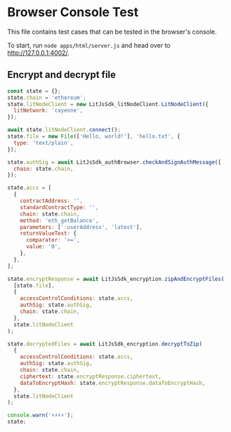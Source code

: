 # Browser Console Test

This file contains test cases that can be tested in the browser's console.

To start, run `node apps/html/server.js` and head over to http://127.0.0.1:4002/.

## Encrypt and decrypt file

```js
const state = {};
state.chain = 'ethereum';
state.litNodeClient = new LitJsSdk_litNodeClient.LitNodeClient({
  litNetwork: 'cayenne',
});

await state.litNodeClient.connect();
state.file = new File(['Hello, world!'], 'hello.txt', {
  type: 'text/plain',
});

state.authSig = await LitJsSdk_authBrowser.checkAndSignAuthMessage({
  chain: state.chain,
});

state.accs = [
  {
    contractAddress: '',
    standardContractType: '',
    chain: state.chain,
    method: 'eth_getBalance',
    parameters: [':userAddress', 'latest'],
    returnValueTest: {
      comparator: '>=',
      value: '0',
    },
  },
];

state.encryptResponse = await LitJsSdk_encryption.zipAndEncryptFiles(
  [state.file],
  {
    accessControlConditions: state.accs,
    authSig: state.authSig,
    chain: state.chain,
  },
  state.litNodeClient
);

state.decryptedFiles = await LitJsSdk_encryption.decryptToZip(
  {
    accessControlConditions: state.accs,
    authSig: state.authSig,
    chain: state.chain,
    ciphertext: state.encryptResponse.ciphertext,
    dataToEncryptHash: state.encryptResponse.dataToEncryptHash,
  },
  state.litNodeClient
);

console.warn('⬇️⬇️⬇️⬇️');
state;
```
